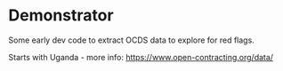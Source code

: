 # Demonstrator

Some early dev code to extract OCDS data to explore for red flags.

Starts with Uganda - more info: https://www.open-contracting.org/data/
